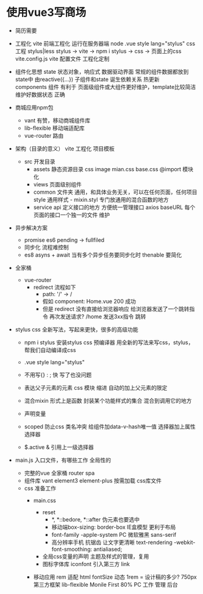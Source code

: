 # 使用vue3写商场
- 简历需要

- 工程化 vite
    前端工程化  运行在服务器端 node
    .vue    style lang="stylus"    css 工程 stylus|less
    stylus -> vite -> npm i stylus -> css -> 页面上的css
    vite.config.js  vite 配置文件 工程化定制

- 组件化思想
    state 状态对象，响应式 数据驱动界面
    常规的组件数据都放到state中 由reactive({...})
    子组件和state 诞生依赖关系  热更新  
    components 组件 有利于 页面级组件或大组件更好维护，template比较简洁
    维护好数据状态  正确

- 商城应用npm包
    - vant  有赞，移动商城组件库
    - lib-flexible  移动端适配库
    - vue-router    路由 

- 架构（目录的意义）
    vite    工程化  项目模板
    - src 开发目录
        - assets 静态资源目录
            css image
            mian.css base.css @import 模块化
        - views  页面级别组件
        - common    文件夹
            通用，和具体业务无关，可以在任何页面，任何项目
            style 通用样式
                - mixin.styl
                    专门放通用的混合函数的地方
        - service      api
            定义接口的地方
            方便统一管理接口  axios  baseURL
            每个页面的接口一个独一的文件  维护

- 异步解决方案
    - promise es6 pending -> fullfiled
    - 同步化    流程难控制
    - es8 asyns + await    当有多个异步任务要同步化时  thenable 要简化 


- 全家桶
    - vue-router
        - redirect
            流程如下
            - path: '/'  ->  /
            - 假如 component: Home.vue  200  成功
            - 但是 redirect
                没有直接给浏览器响应
                给浏览器发送了一个跳转指令
                再次发送请求?   /home   发送3xx指令 跳转

- stylus
    css 全新写法，写起来更快，很多的高级功能
    - npm i stylus 
        安装stylus css 预编译器
        用全新的写法来写css，stylus，帮我们自动编译成css

    - .vue style lang="stylus"
    - 不用写{} : ; 快
        写了也没问题
    - 表达父子元素的元素    css 模块
        缩进 自动的加上父元素的限定
    - 混合mixin
        形式上是函数
        封装某个功能样式的集合
        混合到调用它的地方
    - 声明变量
    - scoped
        防止css 类名冲突 
        给组件加data-v-hash唯一值
        选择器加上属性选择器
    - $.active
        & 引用上一级选择器

- main.js 入口文件，有哪些工作
    全局性的
    - 完整的vue 全家桶
        router spa
    - 组件库
        vant element3 element-plus
        按需加载
        css库文件
    - css 准备工作
        - main.css
            - reset
                - *, *::bedore, *::after 伪元素也要选中
                - 移动端box-sizing: border-box  IE盒模型 更利于布局
                - font-family   -apple-system   PC 微软雅黑     sans-serif
                - 高分辨率手机 抗锯齿 让文字更清晰
                    text-rendering
                    -webkit-font-smoothing: antialiased;
            - 全局css变量的声明 主题及样式的管理，复用
            - 图标字体库
                iconfont
                引入第三方 link

        - 移动应用 
            rem   适配 html fontSize 动态   1rem = 设计稿的多少? 750px  
            第三方框架 lib-flexible 
            Monile First 80%
            PC  工作 管理 后台